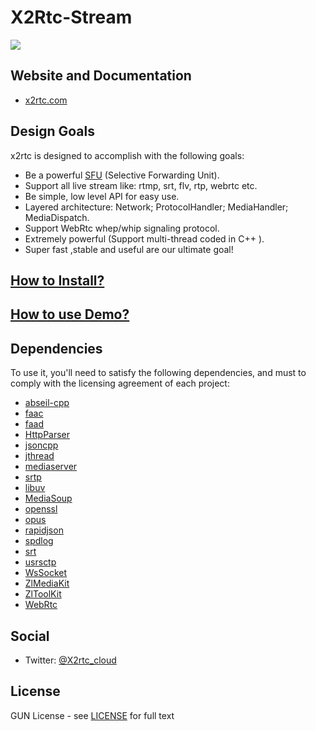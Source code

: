 # X2Rtc-Stream

[![][x2rtc-banner]][x2rtc-website]

## Website and Documentation

* [x2rtc.com][x2rtc-website]

## Design Goals

x2rtc is designed to accomplish with the following goals:

* Be a powerful [SFU](https://webrtcglossary.com/sfu/) (Selective Forwarding Unit).
* Support all live stream like: rtmp, srt, flv, rtp, webrtc etc.
* Be simple, low level API for easy use.
* Layered architecture: Network; ProtocolHandler; MediaHandler; MediaDispatch.
* Support WebRtc whep/whip signaling protocol.
* Extremely powerful (Support multi-thread coded in C++ ).
* Super fast ,stable and useful are our ultimate goal!

## [How to Install?](https://github.com/liangzyayw/X2Rtc-Stream/wiki/How-to-Install)

## [How to use Demo?](https://github.com/liangzyayw/X2Rtc-Stream/wiki/How-to-use-Demo)

## Dependencies

To use it, you'll need to satisfy the following dependencies, and must to comply with the licensing agreement of each project:

- [abseil-cpp](https://github.com/abseil-cpp)
- [faac](https://github.com/faac)
- [faad](https://github.com/faad)
- [HttpParser](https://github.com/)
- [jsoncpp](https://github.com/)
- [jthread](https://github.com/)
- [mediaserver](https://github.com/)
- [srtp](https://github.com/)
- [libuv](https://github.com/)
- [MediaSoup](https://github.com/)
- [openssl](https://github.com/)
- [opus](https://github.com/)
- [rapidjson](https://github.com/)
- [spdlog](https://github.com/)
- [srt](https://github.com/)
- [usrsctp](https://github.com/)
- [WsSocket](https://github.com/)
- [ZlMediaKit](https://github.com/) 
- [ZlToolKit](https://github.com/)
- [WebRtc](https://github.com/)

## Social

* Twitter: [@X2rtc_cloud](https://twitter.com/X2rtc_cloud)

## License

GUN License - see [LICENSE](https://github.com/X2Rtc/X2Rtc-Stream/blob/master/LICENSE) for full text

[x2rtc-website]: x2rtc
[x2rtc-banner]: /art/x2rtc-banner.png
